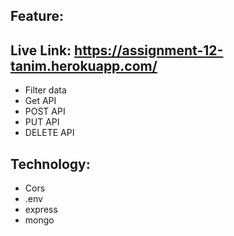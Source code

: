 ## Feature:

## Live Link: https://assignment-12-tanim.herokuapp.com/

- Filter data
- Get API
- POST API
- PUT API
- DELETE API

## Technology:

- Cors
- .env
- express
- mongo

